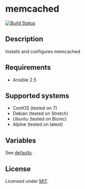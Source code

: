 # memcached

[![Build Status](https://travis-ci.org/krzysztof-magosa/ansible-role-memcached.svg?branch=master)](https://travis-ci.org/krzysztof-magosa/ansible-role-memcached)

## Description
Installs and configures memcached

## Requirements
* Ansible 2.5

## Supported systems
* CentOS (tested on 7)
* Debian (tested on Stretch)
* Ubuntu (tested on Bionic)
* Alpine (tested on latest)

## Variables
See [defaults](defaults/main.yml).

## License
Licensed under [MIT](LICENSE.txt).
